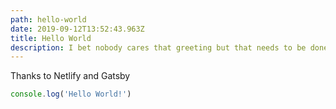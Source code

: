 ```yaml
---
path: hello-world
date: 2019-09-12T13:52:43.963Z
title: Hello World
description: I bet nobody cares that greeting but that needs to be done anyway.
---
```

Thanks to Netlify and Gatsby
```ts
console.log('Hello World!')
```
